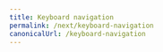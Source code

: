 ```yaml
---
title: Keyboard navigation
permalink: /next/keyboard-navigation
canonicalUrl: /keyboard-navigation
---
```


